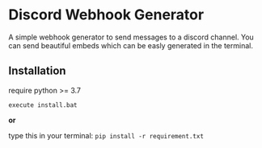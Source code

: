# Discord Webhook Generator

A simple webhook generator to send messages to a discord channel.
You can send beautiful embeds which can be easly generated in the terminal.

## Installation

require python >= 3.7

`execute install.bat`

**or**

type this in your terminal: 
`pip install -r requirement.txt`

